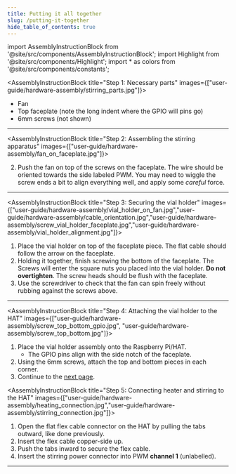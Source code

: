 ```yaml
---
title: Putting it all together
slug: /putting-it-together
hide_table_of_contents: true
---
```


import AssemblyInstructionBlock from '@site/src/components/AssemblyInstructionBlock';
import Highlight from '@site/src/components/Highlight';
import * as colors from '@site/src/components/constants';

<AssemblyInstructionBlock title="Step 1: Necessary parts" images={["user-guide/hardware-assembly/stirring_parts.jpg"]}>

*	<Highlight color={colors.blue}>Fan</Highlight>
*	<Highlight color={colors.red}>Top faceplate</Highlight> (note the long indent where the GPIO will pins go)
*	<Highlight color={colors.orange}>6mm screws</Highlight> (not shown)

</AssemblyInstructionBlock>

-----

<AssemblyInstructionBlock title="Step 2: Assembling the stirring apparatus" images={["user-guide/hardware-assembly/fan_on_faceplate.jpg"]}>

2.	Push the fan on top of the screws on the faceplate. The wire should be oriented towards the side labeled <Highlight color={colors.teal}>PWM</Highlight>. You may need to wiggle the screw ends a bit to align everything well, and apply some *careful* force.

</AssemblyInstructionBlock>

-----

<AssemblyInstructionBlock title="Step 3: Securing the vial holder" images={["user-guide/hardware-assembly/vial_holder_on_fan.jpg","user-guide/hardware-assembly/cable_orientation.jpg","user-guide/hardware-assembly/screw_vial_holder_faceplate.jpg","user-guide/hardware-assembly/vial_holder_alignment.jpg"]}>

1.	Place the vial holder on top of the faceplate piece. The flat cable should follow the <Highlight color={colors.red}>arrow on the faceplate</Highlight>.
2.	Holding it together, finish screwing the bottom of the faceplate. The Screws will enter the square nuts you placed into the vial holder. **Do not overtighten**. The screw heads should be flush with the faceplate.
3. Use the screwdriver to check that the fan can spin freely without rubbing against the <Highlight color={colors.magenta}>screws above</Highlight>.

</AssemblyInstructionBlock>

-----

<AssemblyInstructionBlock title="Step 4: Attaching the vial holder to the HAT" images={["user-guide/hardware-assembly/screw_top_bottom_gpio.jpg", "user-guide/hardware-assembly/screw_top_bottom.jpg"]}>

1.	Place the vial holder assembly onto the Raspberry Pi/HAT.
	*	The <Highlight color={colors.blue}>GPIO pins</Highlight> align with the side notch of the faceplate.
2.	Using the <Highlight color={colors.orange}>6mm screws</Highlight>, attach the top and bottom pieces in each corner.
3.	Continue to the [next page](/user-guide/optics-assembly).


</AssemblyInstructionBlock>


<AssemblyInstructionBlock title="Step 5: Connecting heater and stirring to the HAT" images={["user-guide/hardware-assembly/heating_connection.jpg","user-guide/hardware-assembly/stirring_connection.jpg"]}>

1.  Open the <Highlight color={colors.orange}>flat flex cable connector</Highlight> on the HAT by pulling the tabs outward, like done previously.
2.  Insert the flex cable copper-side up.
3.  Push the tabs inward to secure the flex cable.
4.  Insert the stirring power connector into <Highlight color={colors.green}>PWM **channel 1**</Highlight> (unlabelled).

</AssemblyInstructionBlock>

-----